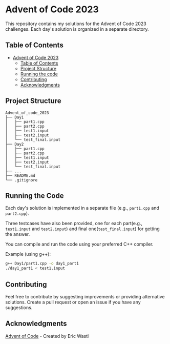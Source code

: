 # Advent of Code 2023

This repository contains my solutions for the Advent of Code 2023 challenges. Each day's solution is organized in a separate directory.

## Table of Contents

-   [Advent of Code 2023](#advent-of-code-2023)
    -   [Table of Contents](#table-of-contents)
    -   [Project Structure](#project-structure)
    -   [Running the code](#running-the-code)
    -   [Contributing](#contributing)
    -   [Acknowledgments](#acknowledgments)

## Project Structure

```
Advent_of_code_2023
├── Day1
│   ├── part1.cpp
│   ├── part2.cpp
│   ├── test1.input
│   ├── test2.input
│   └── test_final.input
├── Day2
│   ├── part1.cpp
│   ├── part2.cpp
│   ├── test1.input
│   ├── test2.input
│   └── test_final.input
├── ...
├── README.md
└── .gitignore
```

## Running the Code

Each day's solution is implemented in a separate file (e.g., `part1.cpp` and `part2.cpp`).

Three testcases have also been provided, one for each part(e.g., `test1.input` and `test2.input`) and final one(`test_final.input`) for getting the answer.

You can compile and run the code using your preferred C++ compiler.

Example (using g++):

```bash
g++ Day1/part1.cpp -o day1_part1
./day1_part1 < test1.input
```

## Contributing

Feel free to contribute by suggesting improvements or providing alternative solutions. Create a pull request or open an issue if you have any suggestions.

## Acknowledgments

[Advent of Code](https://adventofcode.com) - Created by Eric Wastl
